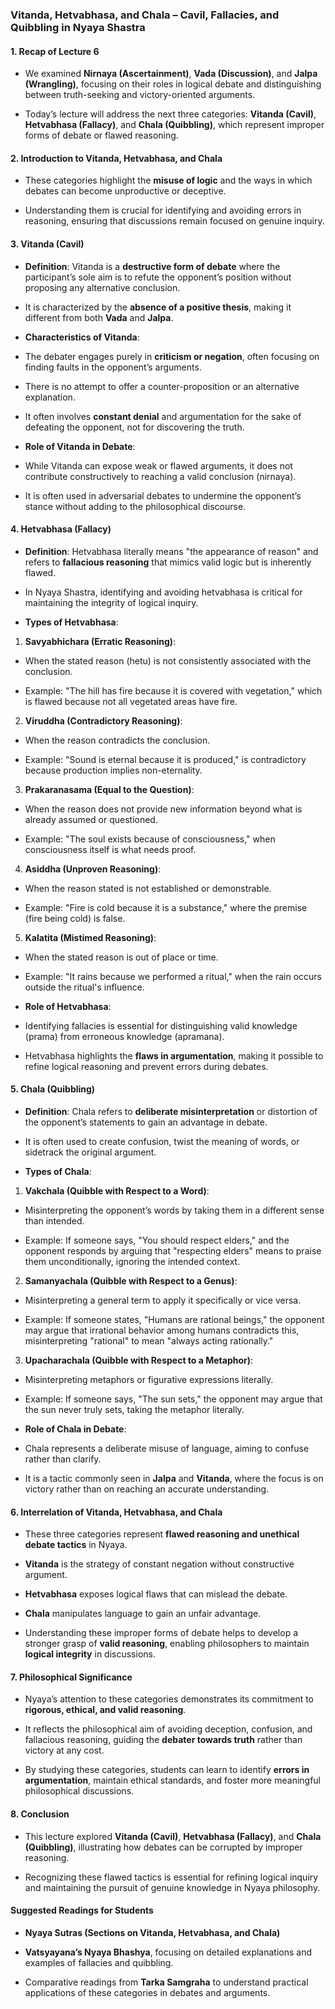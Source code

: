 
### Vitanda, Hetvabhasa, and Chala – Cavil, Fallacies, and Quibbling in Nyaya Shastra

  

#### 1. **Recap of Lecture 6**

- We examined **Nirnaya (Ascertainment)**, **Vada (Discussion)**, and **Jalpa (Wrangling)**, focusing on their roles in logical debate and distinguishing between truth-seeking and victory-oriented arguments.

- Today’s lecture will address the next three categories: **Vitanda (Cavil)**, **Hetvabhasa (Fallacy)**, and **Chala (Quibbling)**, which represent improper forms of debate or flawed reasoning.

  

#### 2. **Introduction to Vitanda, Hetvabhasa, and Chala**

- These categories highlight the **misuse of logic** and the ways in which debates can become unproductive or deceptive.

- Understanding them is crucial for identifying and avoiding errors in reasoning, ensuring that discussions remain focused on genuine inquiry.

  

#### 3. **Vitanda (Cavil)**

-  **Definition**: Vitanda is a **destructive form of debate** where the participant’s sole aim is to refute the opponent’s position without proposing any alternative conclusion.

- It is characterized by the **absence of a positive thesis**, making it different from both **Vada** and **Jalpa**.

-  **Characteristics of Vitanda**:

- The debater engages purely in **criticism or negation**, often focusing on finding faults in the opponent’s arguments.

- There is no attempt to offer a counter-proposition or an alternative explanation.

- It often involves **constant denial** and argumentation for the sake of defeating the opponent, not for discovering the truth.

-  **Role of Vitanda in Debate**:

- While Vitanda can expose weak or flawed arguments, it does not contribute constructively to reaching a valid conclusion (nirnaya).

- It is often used in adversarial debates to undermine the opponent’s stance without adding to the philosophical discourse.

  

#### 4. **Hetvabhasa (Fallacy)**

-  **Definition**: Hetvabhasa literally means "the appearance of reason" and refers to **fallacious reasoning** that mimics valid logic but is inherently flawed.

- In Nyaya Shastra, identifying and avoiding hetvabhasa is critical for maintaining the integrity of logical inquiry.

-  **Types of Hetvabhasa**:

1.  **Savyabhichara (Erratic Reasoning)**:

- When the stated reason (hetu) is not consistently associated with the conclusion.

- Example: "The hill has fire because it is covered with vegetation," which is flawed because not all vegetated areas have fire.

2.  **Viruddha (Contradictory Reasoning)**:

- When the reason contradicts the conclusion.

- Example: "Sound is eternal because it is produced," is contradictory because production implies non-eternality.

3.  **Prakaranasama (Equal to the Question)**:

- When the reason does not provide new information beyond what is already assumed or questioned.

- Example: "The soul exists because of consciousness," when consciousness itself is what needs proof.

4.  **Asiddha (Unproven Reasoning)**:

- When the reason stated is not established or demonstrable.

- Example: "Fire is cold because it is a substance," where the premise (fire being cold) is false.

5.  **Kalatita (Mistimed Reasoning)**:

- When the stated reason is out of place or time.

- Example: "It rains because we performed a ritual," when the rain occurs outside the ritual's influence.

-  **Role of Hetvabhasa**:

- Identifying fallacies is essential for distinguishing valid knowledge (prama) from erroneous knowledge (apramana).

- Hetvabhasa highlights the **flaws in argumentation**, making it possible to refine logical reasoning and prevent errors during debates.

  

#### 5. **Chala (Quibbling)**

-  **Definition**: Chala refers to **deliberate misinterpretation** or distortion of the opponent’s statements to gain an advantage in debate.

- It is often used to create confusion, twist the meaning of words, or sidetrack the original argument.

-  **Types of Chala**:

1.  **Vakchala (Quibble with Respect to a Word)**:

- Misinterpreting the opponent’s words by taking them in a different sense than intended.

- Example: If someone says, "You should respect elders," and the opponent responds by arguing that "respecting elders" means to praise them unconditionally, ignoring the intended context.

2.  **Samanyachala (Quibble with Respect to a Genus)**:

- Misinterpreting a general term to apply it specifically or vice versa.

- Example: If someone states, "Humans are rational beings," the opponent may argue that irrational behavior among humans contradicts this, misinterpreting "rational" to mean "always acting rationally."

3.  **Upacharachala (Quibble with Respect to a Metaphor)**:

- Misinterpreting metaphors or figurative expressions literally.

- Example: If someone says, "The sun sets," the opponent may argue that the sun never truly sets, taking the metaphor literally.

-  **Role of Chala in Debate**:

- Chala represents a deliberate misuse of language, aiming to confuse rather than clarify.

- It is a tactic commonly seen in **Jalpa** and **Vitanda**, where the focus is on victory rather than on reaching an accurate understanding.

  

#### 6. **Interrelation of Vitanda, Hetvabhasa, and Chala**

- These three categories represent **flawed reasoning and unethical debate tactics** in Nyaya.

-  **Vitanda** is the strategy of constant negation without constructive argument.

-  **Hetvabhasa** exposes logical flaws that can mislead the debate.

-  **Chala** manipulates language to gain an unfair advantage.

- Understanding these improper forms of debate helps to develop a stronger grasp of **valid reasoning**, enabling philosophers to maintain **logical integrity** in discussions.

  

#### 7. **Philosophical Significance**

- Nyaya’s attention to these categories demonstrates its commitment to **rigorous, ethical, and valid reasoning**.

- It reflects the philosophical aim of avoiding deception, confusion, and fallacious reasoning, guiding the **debater towards truth** rather than victory at any cost.

- By studying these categories, students can learn to identify **errors in argumentation**, maintain ethical standards, and foster more meaningful philosophical discussions.

  

#### 8. **Conclusion**

- This lecture explored **Vitanda (Cavil)**, **Hetvabhasa (Fallacy)**, and **Chala (Quibbling)**, illustrating how debates can be corrupted by improper reasoning.

- Recognizing these flawed tactics is essential for refining logical inquiry and maintaining the pursuit of genuine knowledge in Nyaya philosophy.

  

#### Suggested Readings for Students

-  **Nyaya Sutras (Sections on Vitanda, Hetvabhasa, and Chala)**

-  **Vatsyayana’s Nyaya Bhashya**, focusing on detailed explanations and examples of fallacies and quibbling.

- Comparative readings from **Tarka Samgraha** to understand practical applications of these categories in debates and arguments.
<!--stackedit_data:
eyJoaXN0b3J5IjpbMTY4MTUwNzgwNl19
-->